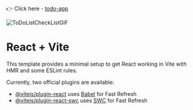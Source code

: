 
👉 Click here - [todo-app](https://bejewelled-heliotrope-d6adb2.netlify.app/)

![ToDoListCheckListGIF](https://github.com/user-attachments/assets/7f8d03b9-d3fa-4a8c-9344-9589d6a5e569)


# React + Vite

This template provides a minimal setup to get React working in Vite with HMR and some ESLint rules.

Currently, two official plugins are available:

- [@vitejs/plugin-react](https://github.com/vitejs/vite-plugin-react/blob/main/packages/plugin-react/README.md) uses [Babel](https://babeljs.io/) for Fast Refresh
- [@vitejs/plugin-react-swc](https://github.com/vitejs/vite-plugin-react-swc) uses [SWC](https://swc.rs/) for Fast Refresh
